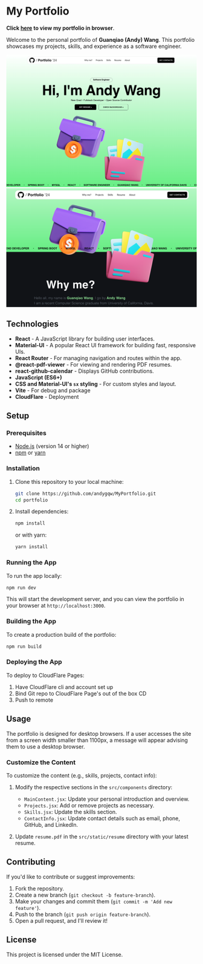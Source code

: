 # My Portfolio

**Click [here](https://tiny-pink.com) to view my portfolio in browser**.

Welcome to the personal portfolio of **Guanqiao (Andy) Wang**. This portfolio showcases my projects, skills, and experience as a software engineer.

<img src='images/Screenshot1.png' />
<img src='images/Screenshot2.png' />

## Technologies

- **React** - A JavaScript library for building user interfaces.
- **Material-UI** - A popular React UI framework for building fast, responsive UIs.
- **React Router** - For managing navigation and routes within the app.
- **@react-pdf-viewer** - For viewing and rendering PDF resumes.
- **react-github-calendar** - Displays GitHub contributions.
- **JavaScript (ES6+)**
- **CSS and Material-UI's `sx` styling** - For custom styles and layout.
- **Vite** - For debug and package
- **CloudFlare** - Deployment

## Setup

### Prerequisites

- [Node.js](https://nodejs.org/) (version 14 or higher)
- [npm](https://www.npmjs.com/) or [yarn](https://yarnpkg.com/)

### Installation

1. Clone this repository to your local machine:

   ```bash
   git clone https://github.com/andygqw/MyPortfolio.git
   cd portfolio
   ```

2. Install dependencies:

   ```bash
   npm install
   ```

   or with yarn:

   ```bash
   yarn install
   ```

### Running the App

To run the app locally:

```bash
npm run dev
```

This will start the development server, and you can view the portfolio in your browser at `http://localhost:3000`.

### Building the App

To create a production build of the portfolio:

```bash
npm run build
```

### Deploying the App

To deploy to CloudFlare Pages:

1. Have CloudFlare cli and account set up
2. Bind Git repo to CloudFlare Page's out of the box CD
3. Push to remote

## Usage

The portfolio is designed for desktop browsers. If a user accesses the site from a screen width smaller than 1100px, a message will appear advising them to use a desktop browser.

### Customize the Content

To customize the content (e.g., skills, projects, contact info):

1. Modify the respective sections in the `src/components` directory:
   - `MainContent.jsx`: Update your personal introduction and overview.
   - `Projects.jsx`: Add or remove projects as necessary.
   - `Skills.jsx`: Update the skills section.
   - `ContactInfo.jsx`: Update contact details such as email, phone, GitHub, and LinkedIn.

2. Update `resume.pdf` in the `src/static/resume` directory with your latest resume.

## Contributing

If you'd like to contribute or suggest improvements:

1. Fork the repository.
2. Create a new branch (`git checkout -b feature-branch`).
3. Make your changes and commit them (`git commit -m 'Add new feature'`).
4. Push to the branch (`git push origin feature-branch`).
5. Open a pull request, and I'll review it!

## License

This project is licensed under the MIT License.
